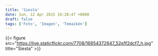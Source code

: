 ```yaml
---
title: 'Siesta'
date: Sun, 12 Apr 2015 19:28:47 +0000
draft: false
tags: ['Foto', 'Imagen', 'Temaikén']
---
```


{{< figure src="https://live.staticflickr.com/7708/16854372647_52e1f2dcf7_h.jpg" title="Siesta" >}}

